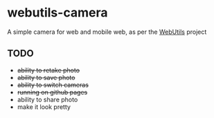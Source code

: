 webutils-camera
===============

A simple camera for web and mobile web, as per the [WebUtils](https://github.com/WebUtils/Platform) project

## TODO
* ~~ability to retake photo~~
* ~~ability to save photo~~
* ~~ability to switch cameras~~
* ~~running on github pages~~
* ability to share photo
* make it look pretty
